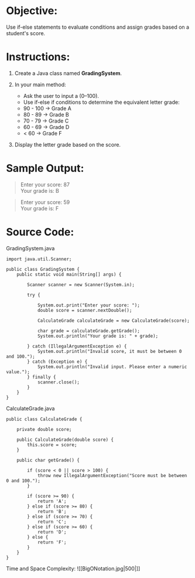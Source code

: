# Objective:  
Use if-else statements to evaluate conditions and assign grades based on a student's score.
# Instructions:  
1. Create a Java class named **GradingSystem**.  
2. In your main method:
	- Ask the user to input a (0–100).
	- Use if-else if conditions to determine the equivalent letter grade:
	- 90 - 100 → Grade A
	- 80 - 89 → Grade B
	- 70 - 79 → Grade C
	- 60 - 69 → Grade D
	- < 60 → Grade F

3. Display the letter grade based on the score.
# Sample Output:  
> Enter your score: 87  
> Your grade is: B  
  
> Enter your score: 59  
> Your grade is: F

# Source Code:  
GradingSystem.java
```
import java.util.Scanner;

public class GradingSystem {
    public static void main(String[] args) {
        
        Scanner scanner = new Scanner(System.in);

        try {

            System.out.print("Enter your score: ");
            double score = scanner.nextDouble();

            CalculateGrade calculateGrade = new CalculateGrade(score);

            char grade = calculateGrade.getGrade();
            System.out.println("Your grade is: " + grade);

        } catch (IllegalArgumentException e) {
            System.out.println("Invalid score, it must be between 0 and 100.");
        } catch (Exception e) {
            System.out.println("Invalid input. Please enter a numeric value.");
        } finally {
            scanner.close();
        }
    }
}
```

CalculateGrade.java
```
public class CalculateGrade {

    private double score;

    public CalculateGrade(double score) {
        this.score = score;
    }

    public char getGrade() {

        if (score < 0 || score > 100) {
            throw new IllegalArgumentException("Score must be between 0 and 100.");
        }

        if (score >= 90) {
            return 'A';
        } else if (score >= 80) {
            return 'B';
        } else if (score >= 70) {
            return 'C';
        } else if (score >= 60) {
            return 'D';
        } else {
            return 'F';
        }
    }
}
```

Time and Space Complexity: 
![[BigONotation.jpg|500|]]
